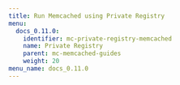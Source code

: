 ```yaml
---
title: Run Memcached using Private Registry
menu:
  docs_0.11.0:
    identifier: mc-private-registry-memcached
    name: Private Registry
    parent: mc-memcached-guides
    weight: 20
menu_name: docs_0.11.0
---
```

